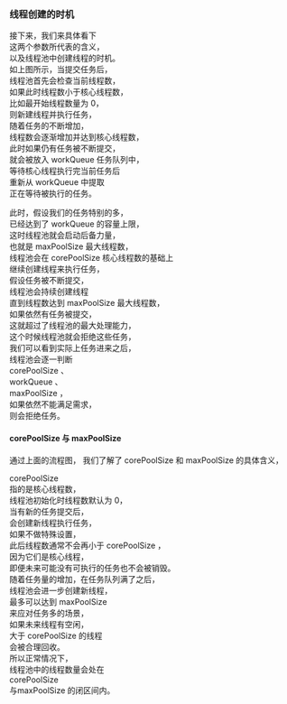### 线程创建的时机

接下来，我们来具体看下  
这两个参数所代表的含义，  
以及线程池中创建线程的时机。  
如上图所示，当提交任务后，  
线程池首先会检查当前线程数，  
如果此时线程数小于核心线程数，  
比如最开始线程数量为 0，  
则新建线程并执行任务，  
随着任务的不断增加，  
线程数会逐渐增加并达到核心线程数，  
此时如果仍有任务被不断提交，  
就会被放入 workQueue 任务队列中，  
等待核心线程执行完当前任务后  
重新从 workQueue 中提取  
正在等待被执行的任务。  

此时，假设我们的任务特别的多，  
已经达到了 workQueue 的容量上限，  
这时线程池就会启动后备力量，  
也就是 maxPoolSize 最大线程数，  
线程池会在 corePoolSize 核心线程数的基础上  
继续创建线程来执行任务，  
假设任务被不断提交，  
线程池会持续创建线程  
直到线程数达到 maxPoolSize 最大线程数，  
如果依然有任务被提交，  
这就超过了线程池的最大处理能力，  
这个时候线程池就会拒绝这些任务，  
我们可以看到实际上任务进来之后，  
线程池会逐一判断   
corePoolSize 、  
workQueue 、  
maxPoolSize ，  
如果依然不能满足需求，  
则会拒绝任务。  

#### corePoolSize 与 maxPoolSize   
通过上面的流程图，
我们了解了 
corePoolSize 和 maxPoolSize 的具体含义，

corePoolSize   
指的是核心线程数，  
线程池初始化时线程数默认为 0，  
当有新的任务提交后，  
会创建新线程执行任务，  
如果不做特殊设置，  
此后线程数通常不会再小于 corePoolSize ，  
因为它们是核心线程，  
即便未来可能没有可执行的任务也不会被销毁。  
随着任务量的增加，在任务队列满了之后，  
线程池会进一步创建新线程，  
最多可以达到 maxPoolSize   
来应对任务多的场景，  
如果未来线程有空闲，  
大于 corePoolSize 的线程  
会被合理回收。  
所以正常情况下，  
线程池中的线程数量会处在  
corePoolSize   
与maxPoolSize 的闭区间内。  
